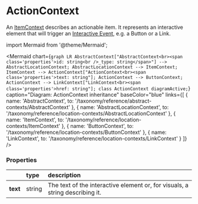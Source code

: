 # ActionContext

An [ItemContext](/taxonomy/reference/location-contexts/ItemContext) describes an actionable item. 
It represents an interactive element that will trigger an [Interactive Event](/taxonomy/reference/events/InteractiveEvent), e.g. a Button or a Link.

import Mermaid from '@theme/Mermaid';

<Mermaid chart={`
	graph LR
        AbstractContext["AbstractContext<br><span class='properties'>id: string<br />_type: string</span>"] --> AbstractLocationContext;
        AbstractLocationContext --> ItemContext;
        ItemContext --> ActionContext["ActionContext<br><span class='properties'>text: string"];
        ActionContext --> ButtonContext;
        ActionContext --> LinkContext["LinkContext<br><span class='properties'>href: string"];
    class ActionContext diagramActive;
`} 
  caption="Diagram: ActionContext inheritance" 
  baseColor="blue" 
  links={[
    { name: 'AbstractContext', to: '/taxonomy/reference/abstract-contexts/AbstractContext' },
    { name: 'AbstractLocationContext', to: '/taxonomy/reference/location-contexts/AbstractLocationContext' },
    { name: 'ItemContext', to: '/taxonomy/reference/location-contexts/ItemContext' },
    { name: 'ButtonContext', to: '/taxonomy/reference/location-contexts/ButtonContext' },
    { name: 'LinkContext', to: '/taxonomy/reference/location-contexts/LinkContext' }
  ]}
/>

### Properties
|               | type        | description
| :--           | :--         | :--           
| **text**      | string      | The text of the interactive element or, for visuals, a string describing it.
